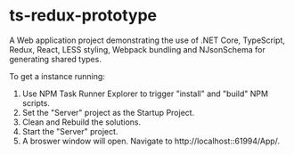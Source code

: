 # ts-redux-prototype

A Web application project demonstrating the use of .NET Core, TypeScript, Redux, React, LESS styling, Webpack bundling and NJsonSchema for generating shared types.

To get a instance running:

1) Use NPM Task Runner Explorer to trigger "install" and "build" NPM scripts.
2) Set the "Server" project as the Startup Project.
3) Clean and Rebuild the solutions.
4) Start the "Server" project.
5) A broswer window will open. Navigate to http://localhost::61994/App/.

